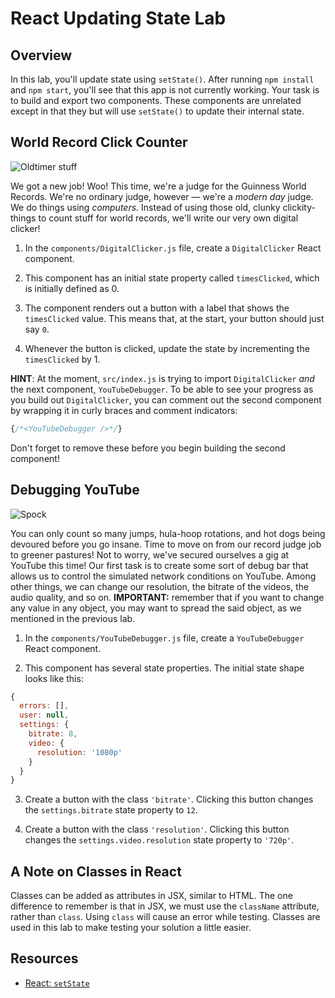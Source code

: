  # React Updating State Lab

## Overview

In this lab, you'll update state using `setState()`. After running `npm install`
and `npm start`, you'll see that this app is not currently working. Your task is
to build and export two components. These components are unrelated except in
that they but will use `setState()` to update their internal state.

## World Record Click Counter

![Oldtimer stuff](http://il5.picdn.net/shutterstock/videos/15633112/thumb/1.jpg)

We got a new job! Woo! This time, we're a judge for the Guinness World Records.
We're no ordinary judge, however — we're a _modern day_ judge. We do things
using _computers_. Instead of using those old, clunky clickity-things to count
stuff for world records, we'll write our very own digital clicker!

1. In the `components/DigitalClicker.js` file, create a `DigitalClicker` React
component.

2. This component has an initial state property called `timesClicked`, which is
initially defined as 0.

3. The component renders out a button with a label that shows the `timesClicked`
value. This means that, at the start, your button should just say `0`.

4. Whenever the button is clicked, update the state by incrementing the
`timesClicked` by 1.

**HINT**: At the moment, `src/index.js` is trying to import `DigitalClicker` _and_ the next component, `YouTubeDebugger`. To be able
to see your progress as you build out `DigitalClicker`, you can comment
out the second component by wrapping it in curly braces and comment indicators:

```js
{/*<YouTubeDebugger />*/}
```

Don't forget to remove these before you begin building the second component!

## Debugging YouTube

![Spock](https://media.giphy.com/media/fECTyvPYevOHC/giphy.gif)

You can only count so many jumps, hula-hoop rotations, and hot dogs being
devoured before you go insane. Time to move on from our record judge job to
greener pastures! Not to worry, we've secured ourselves a gig at YouTube this
time! Our first task is to create some sort of debug bar that allows us to
control the simulated network conditions on YouTube. Among other things, we can
change our resolution, the bitrate of the videos, the audio quality, and so on. **IMPORTANT:** remember that if you want to change any value in any object, you may want to spread the said object, as we mentioned in the previous lab.

1. In the `components/YouTubeDebugger.js` file, create a `YouTubeDebugger` React
component.

2. This component has several state properties. The initial state shape looks
like this:

```js
{
  errors: [],
  user: null,
  settings: {
    bitrate: 8,
    video: {
      resolution: '1080p'
    }
  }
}
```

3. Create a button with the class `'bitrate'`. Clicking this button changes the
`settings.bitrate` state property to `12`.

4. Create a button with the class `'resolution'`. Clicking this button changes
   the `settings.video.resolution` state property to `'720p'`.
   

## A Note on Classes in React

Classes can be added as attributes in JSX, similar to HTML. The one difference
to remember is that in JSX, we must use the `className` attribute, rather than
`class`. Using `class` will cause an error while testing. Classes are used in
this lab to make testing your solution a little easier.

## Resources

- [React: `setState`](https://facebook.github.io/react/docs/component-api.html#setstate)
